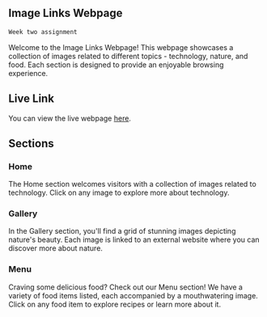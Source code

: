## Image Links Webpage
```bash
Week two assignment
```

Welcome to the Image Links Webpage! This webpage showcases a collection of images related to different topics - technology, nature, and food. Each section is designed to provide an enjoyable browsing experience.

## Live Link
You can view the live webpage [here](https://nzyoka10.github.io/image_links/).

## Sections

### Home
The Home section welcomes visitors with a collection of images related to technology. Click on any image to explore more about technology.

### Gallery
In the Gallery section, you'll find a grid of stunning images depicting nature's beauty. Each image is linked to an external website where you can discover more about nature.

### Menu
Craving some delicious food? Check out our Menu section! We have a variety of food items listed, each accompanied by a mouthwatering image. Click on any food item to explore recipes or learn more about it.
